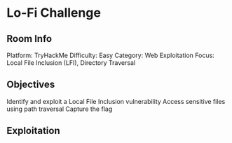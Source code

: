 # Lo-Fi Challenge 

## Room Info

Platform: TryHackMe
Difficulty: Easy
Category: Web Exploitation
Focus: Local File Inclusion (LFI), Directory Traversal

## Objectives
Identify and exploit a Local File Inclusion vulnerability
Access sensitive files using path traversal
Capture the flag

## Exploitation

